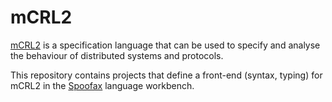 # mCRL2

[mCRL2](http://mcrl2.org) is a specification language that can be used
to specify and analyse the behaviour of distributed systems and
protocols.

This repository contains projects that define a front-end (syntax,
typing) for mCRL2 in the [Spoofax](http://metaborg.org) language
workbench.
